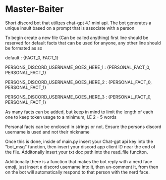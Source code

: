 # Master-Baiter
Short discord bot that utilizes chat-gpt 4.1 mini api. The bot generates a unique insult based on a prompt that is associate with a person

  To begin create a new file (Can be called anything)
first line should be reserved for default facts that can be used for anyone, any other line should be formated as so 

default : {FACT_0, FACT_1}

PERSONS_DISCORD_USERNAME_GOES_HERE_1 : {PERSONAL_FACT_0, PERSONAL_FACT_1}

PERSONS_DISCORD_USERNAME_GOES_HERE_2 : {PERSONAL_FACT_0, PERSONAL_FACT_1}


PERSONS_DISCORD_USERNAME_GOES_HERE_3 : {PERSONAL_FACT_0, PERSONAL_FACT_1}

  As many facts can be added, but keep in mind to limit the length of each one to keep token usage to a minimum, I.E 2 - 5 words

  Personal facts can be enclosed in strings or not. Ensure the persons discord username is used and not their nickname

  Once this is done, inside of main.py insert your Chat-gpt api key into the "bot_msg" function, then insert your discord app client ID near the end of the file. Additonally insert your txt doc path into the read_file funciton.

  Additionally there is a function that makes the bot reply with a nerd face emoji, just insert a discord username into it, then un-comment it, from then on the bot will automatically respond to that person with the nerd face.
